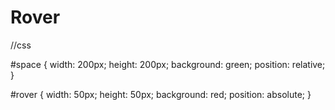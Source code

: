 <!DOCTYPE html>
<html lang="en">
<head>
    <meta charset="UTF-8">
    <meta name="viewport" content="width=device-width, initial-scale=1.0">
    <title>NPM Clone</title>
    <link rel="stylesheet" href="./estilos.css" />
</head>

<h1>Rover</h1>

<body>
    <div id="space"></div>
        <div id="rover"></div>
</div>

</html>




//css

#space {
    width: 200px;
    height: 200px;
    background: green;
    position: relative;
}

#rover {
    width: 50px;
    height: 50px;
    background: red;
    position: absolute;
}
